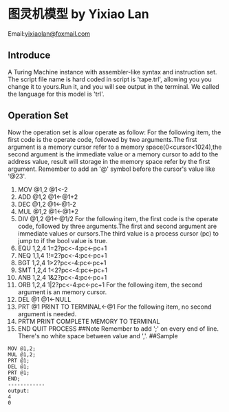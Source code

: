 # 图灵机模型 by Yixiao Lan
Email:yixiaolan@foxmail.com
## Introduce
A Turing Machine instance with assembler-like syntax and instruction set.
The script file name is hard coded in script is 'tape.trl', allowing you you change it to yours.Run it, and you will see output in the terminal.
We called the language for this model is 'trl'.
## Operation Set
Now the operation set is allow operate as follow:
For the following item, the first code is the operate code, followed by two arguments.The first argument is a memory cursor refer to a memory space(0<cursor<1024),the second argument is the immediate value or a memory cursor to add to the address value, result will storage in the memory space refer by the first argument. Remember to add an '@' symbol before the cursor's value like '@23'.
1. MOV @1,2    @1<-2
2. ADD @1,2    @1<-@1+2
3. DEC @1,2    @1<-@1-2
4. MUL @1,2    @1<-@1*2
5. DIV @1,2    @1<-@1/2
For the following item, the first code is the operate code, followed by three arguments.The first and second argument are immediate values or cursors.The third value is a process cursor (pc) to jump to if the bool value is true.
6. EQU 1,2,4    1=2?pc<-4:pc<-pc+1
7. NEQ 1,1,4    1!=2?pc<-4:pc<-pc+1
8. BGT 1,2,4    1>2?pc<-4:pc<-pc+1
9. SMT 1,2,4    1<2?pc<-4:pc<-pc+1
10. ANB 1,2,4    1&2?pc<-4:pc<-pc+1
11. ORB 1,2,4    1|2?pc<-4:pc<-pc+1
For the following item, the second argument is an memory cursor.
12. DEL @1    @1<-NULL
13. PRT @1    PRINT TO TERMINAL<-@1
For the following item, no second argument is needed.
14. PRTM    PRINT COMPLETE MEMORY TO TERMINAL
15. END    QUIT PROCESS
##Note
Remember to add ';' on every end of line.
There's no white space between value and ','.
##Sample
```TRL
MOV @1,2;
MUL @1,2;
PRT @1;
DEL @1;
PRT @1;
END;
------------
output:
4
0
```


